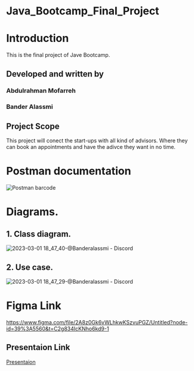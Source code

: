 # Java_Bootcamp_Final_Project

# Introduction
This is the final project of Jave Bootcamp.
## Developed and written by
###     Abdulrahman Mofarreh
###     Bander Alassmi


## Project Scope
This project will conect the start-ups with all kind of advisors. Where they can book an appointments and have the adivce they want in no time.

# Postman documentation
![Postman barcode](https://user-images.githubusercontent.com/78767370/222157052-49dee619-9f02-4ba2-b362-8cd868818f3f.jpeg)

# Diagrams.
## 1. Class diagram.
![2023-03-01 18_47_40-@Banderalassmi - Discord](https://user-images.githubusercontent.com/78767370/222190699-a349a3b9-2952-4b25-a4a4-077229ec3578.png)

## 2. Use case.

![2023-03-01 18_47_29-@Banderalassmi - Discord](https://user-images.githubusercontent.com/78767370/222190740-3bf19865-0834-4f9e-b75e-b8a19d8553ac.png)

# Figma Link
https://www.figma.com/file/2A8z0Gk6vWLhkwKSzvuPGZ/Untitled?node-id=39%3A5560&t=C2g834IcKNho6kd9-1

## Presentaion Link
[Presentaion](https://github.com/AbdulrahmanMAZ/Java_Bootcamp_Final_Project/blob/main/tuwaiq_final_project.pptx) 
